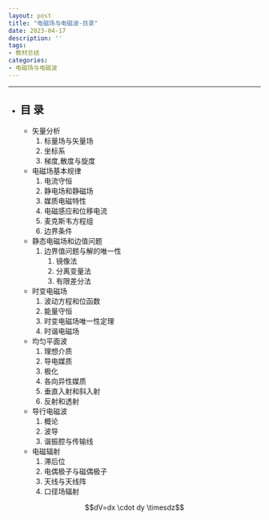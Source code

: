 ```yaml
---
layout: post
title: "电磁场与电磁波-目录"
date: 2023-04-17
description: ''
tags:
- 教材总结
categories:
- 电磁场与电磁波
---
```


*********
* ## 目  录 
  * 矢量分析
    1. 标量场与矢量场
    2. 坐标系
    3. 梯度,散度与旋度
  * 电磁场基本规律
    1. 电流守恒
    2. 静电场和静磁场
    3. 媒质电磁特性
    4. 电磁感应和位移电流
    5. 麦克斯韦方程组
    6. 边界条件
  * 静态电磁场和边值问题
    1. 边界值问题与解的唯一性
       1. 镜像法
       2. 分离变量法
       3. 有限差分法
  * 时变电磁场
    1. 波动方程和位函数
    2. 能量守恒
    3. 时变电磁场唯一性定理
    4. 时谐电磁场
  * 均匀平面波
    1. 理想介质
    2. 导电媒质
    3. 极化
    4. 各向异性媒质
    5. 垂直入射和斜入射
    6. 反射和透射
  * 导行电磁波
    1. 概论
    2. 波导
    3. 谐振腔与传输线
  * 电磁辐射
    1. 滞后位
    2. 电偶极子与磁偶极子
    3. 天线与天线阵
    4. 口径场辐射
  

$$dV=dx \cdot dy \timesdz$$
